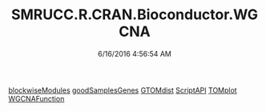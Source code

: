 ﻿---
title: SMRUCC.R.CRAN.Bioconductor.WGCNA
date: 6/16/2016 4:56:54 AM
---

[blockwiseModules](T-SMRUCC.R.CRAN.Bioconductor.WGCNA.blockwiseModules.html)
[goodSamplesGenes](T-SMRUCC.R.CRAN.Bioconductor.WGCNA.goodSamplesGenes.html)
[GTOMdist](T-SMRUCC.R.CRAN.Bioconductor.WGCNA.GTOMdist.html)
[ScriptAPI](T-SMRUCC.R.CRAN.Bioconductor.WGCNA.ScriptAPI.html)
[TOMplot](T-SMRUCC.R.CRAN.Bioconductor.WGCNA.TOMplot.html)
[WGCNAFunction](T-SMRUCC.R.CRAN.Bioconductor.WGCNA.WGCNAFunction.html)
